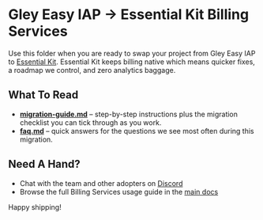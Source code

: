 # Gley Easy IAP → Essential Kit Billing Services

Use this folder when you are ready to swap your project from Gley Easy IAP to [Essential Kit](https://www.voxelbusters.com/products/essential-kit). Essential Kit keeps billing native which means quicker fixes, a roadmap we control, and zero analytics baggage.

## What To Read
- **[migration-guide.md](migration-guide.md)** – step-by-step instructions plus the migration checklist you can tick through as you work.
- **[faq.md](faq.md)** – quick answers for the questions we see most often during this migration.

## Need A Hand?
- Chat with the team and other adopters on [Discord](https://discord.gg/Rw5SAec4Md)
- Browse the full Billing Services usage guide in the [main docs](../../../features/billing-services/usage.md)

Happy shipping!
